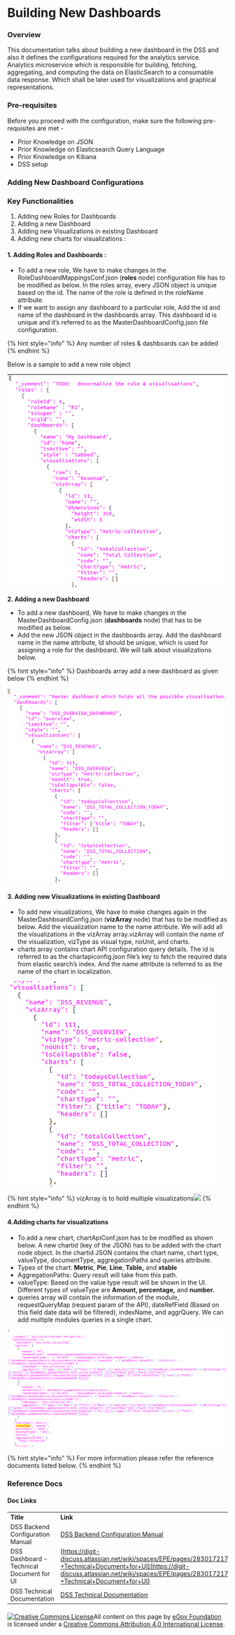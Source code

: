 # Building New Dashboards

### Overview <a href="#overview" id="overview"></a>

This documentation talks about building a new dashboard in the DSS and also it defines the configurations required for the analytics service. Analytics microservice which is responsible for building, fetching, aggregating, and computing the data on ElasticSearch to a consumable data response. Which shall be later used for visualizations and graphical representations.

### Pre-requisites <a href="#pre-requisites" id="pre-requisites"></a>

Before you proceed with the configuration, make sure the following pre-requisites are met -

* Prior Knowledge on JSON
* Prior Knowledge on Elasticsearch Query Language
* Prior Knowledge on Kibana
* DSS setup

### Adding New Dashboard Configurations

### Key Functionalities

1. Adding new Roles for Dashboards
2. Adding a new Dashboard
3. Adding new Visualizations in existing Dashboard
4. Adding new charts for visualizations :

#### **1. Adding Roles and Dashboards :**

* To add a new role, We have to make changes in the RoleDashboardMappingsConf.json (**roles** node) configuration file has to be modified as below. In the roles array, every JSON object is unique based on the id. The name of the role is defined in the roleName attribute.
* If we want to assign any dashboard to a particular role, Add the id and name of the dashboard in the dashboards array. This dashboard id is unique and it’s referred to as the MasterDashboardConfig.json file configuration.

{% hint style="info" %}
Any number of roles & dashboards can be added
{% endhint %}

Below is a sample to add a new role object

![](../../../../.gitbook/assets/image-20201021-142505.png)

**2. Adding a new Dashboard**

* To add a new dashboard, We have to make changes in the MasterDashboardConfig.json (**dashboards** node) that has to be modified as below.
* Add the new JSON object in the dashboards array. Add the dashboard name in the name attribute, Id should be unique, which is used for assigning a role for the dashboard. We will talk about visualizations below.

{% hint style="info" %}
Dashboards array add a new dashboard as given below
{% endhint %}

![](../../../../.gitbook/assets/image-20201021-142630.png)

#### **3. Adding new Visualizations in existing Dashboard**

* To add new visualizations, We have to make changes again in the MasterDashboardConfig.json (**vizArray** node) that has to be modified as below. Add the visualization name to the name attribute. We will add all the visualizations in the vizArray array.vizArray will contain the name of the visualization, vizType as visual type, noUnit, and charts.
* charts array contains chart API configuration query details. The id is referred to as the chartapiconfig.json file’s key to fetch the required data from elastic search’s index. And the name attribute is referred to as the name of the chart in localization.

![](../../../../.gitbook/assets/image-20201021-164344.png)

{% hint style="info" %}
vizArray is to hold multiple visualizations![](blob:https://digit-discuss.atlassian.net/4bcc3dff-7ba9-4b79-97b6-9c232f286a37#media-blob-url=true\&id=0805fa3a-3b2f-4719-94a8-8cc08340fa38\&collection=contentId-772178112\&contextId=772178112\&mimeType=image%2Fpng\&name=image-20201021-164344.png\&size=27448\&width=474\&height=468)
{% endhint %}

#### 4.Adding charts for visualizations

* To add a new chart, chartApiConf.json has to be modified as shown below. A new chartid (key of the JSON) has to be added with the chart node object. In the chartid JSON contains the chart name, chart type, valueType, documentType, aggregationPaths and queries attribute.
* Types of the chart: **Metric**, **Pie**, **Line**, **Table,** and **xtable**
* AggregationPaths: Query result will take from this path.
* valueType: Based on the value type result will be shown in the UI. Different types of valueType are **Amount, percentage,** and **number.**
* queries array will contain the information of the module, requestQueryMap (request param of the API), dateRefField (Based on this field date data will be filtered), indexName, and aggrQuery. We can add multiple modules queries in a single chart.

![](../../../../.gitbook/assets/image-20201021-171351.png)

{% hint style="info" %}
For more information please refer the reference documents listed below.
{% endhint %}

### Reference Docs <a href="#reference-docs" id="reference-docs"></a>

#### Doc Links <a href="#doc-links" id="doc-links"></a>

|                                           |                                                                                                                                                                                                                                |
| ----------------------------------------- | ------------------------------------------------------------------------------------------------------------------------------------------------------------------------------------------------------------------------------ |
| **Title**                                 | **Link**                                                                                                                                                                                                                       |
| DSS Backend Configuration Manual          | [DSS Backend Configuration Manual](https://digit-discuss.atlassian.net/wiki/spaces/EPE/pages/117244081/DSS+Backend+Configuration+Manual)                                                                                       |
| DSS Dashboard - Technical Document for UI | [https://digit-discuss.atlassian.net/wiki/spaces/EPE/pages/283017217/DSS+Dashboard+-+Technical+Document+for+UI](https://digit-discuss.atlassian.net/wiki/spaces/EPE/pages/283017217/DSS+Dashboard+-+Technical+Document+for+UI) |
| DSS Technical Documentation               | [DSS Technical Documentation](https://digit-discuss.atlassian.net/wiki/spaces/EPE/pages/118521886/DSS+Technical+Documentation)                                                                                                 |

####

[![Creative Commons License](https://i.creativecommons.org/l/by/4.0/80x15.png)​](http://creativecommons.org/licenses/by/4.0/)All content on this page by [eGov Foundation](https://egov.org.in) is licensed under a [Creative Commons Attribution 4.0 International License](http://creativecommons.org/licenses/by/4.0/).
